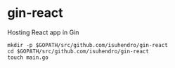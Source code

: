 # gin-react
Hosting React app in Gin

```
mkdir -p $GOPATH/src/github.com/isuhendro/gin-react
cd $GOPATH/src/github.com/isuhendro/gin-react
touch main.go
```
